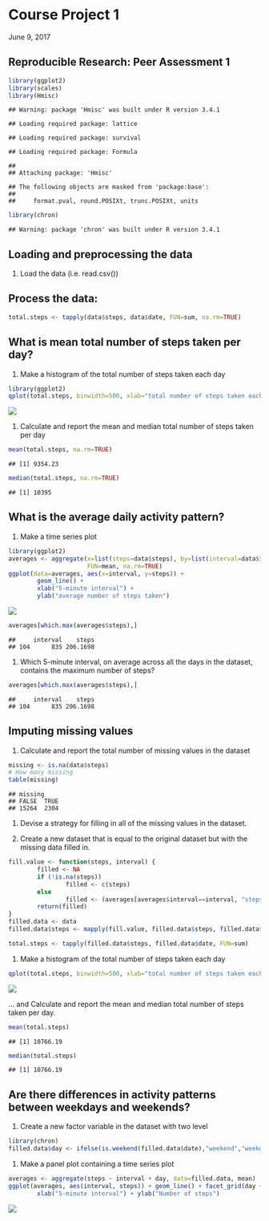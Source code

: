 Course Project 1
================
June 9, 2017

Reproducible Research: Peer Assessment 1
----------------------------------------

``` r
library(ggplot2)
library(scales)
library(Hmisc)
```

    ## Warning: package 'Hmisc' was built under R version 3.4.1

    ## Loading required package: lattice

    ## Loading required package: survival

    ## Loading required package: Formula

    ## 
    ## Attaching package: 'Hmisc'

    ## The following objects are masked from 'package:base':
    ## 
    ##     format.pval, round.POSIXt, trunc.POSIXt, units

``` r
library(chron)
```

    ## Warning: package 'chron' was built under R version 3.4.1

Loading and preprocessing the data
----------------------------------

1.  Load the data (i.e. read.csv())

Process the data:
-----------------

``` r
total.steps <- tapply(data$steps, data$date, FUN=sum, na.rm=TRUE)
```

What is mean total number of steps taken per day?
-------------------------------------------------

1.  Make a histogram of the total number of steps taken each day

``` r
library(ggplot2)
qplot(total.steps, binwidth=500, xlab="total number of steps taken each day")
```

![](PA1_template_files/figure-markdown_github-ascii_identifiers/unnamed-chunk-3-1.png)

1.  Calculate and report the mean and median total number of steps taken per day

``` r
mean(total.steps, na.rm=TRUE)
```

    ## [1] 9354.23

``` r
median(total.steps, na.rm=TRUE)
```

    ## [1] 10395

What is the average daily activity pattern?
-------------------------------------------

1.  Make a time series plot

``` r
library(ggplot2)
averages <- aggregate(x=list(steps=data$steps), by=list(interval=data$interval),
                      FUN=mean, na.rm=TRUE)
ggplot(data=averages, aes(x=interval, y=steps)) +
        geom_line() +
        xlab("5-minute interval") +
        ylab("average number of steps taken")
```

![](PA1_template_files/figure-markdown_github-ascii_identifiers/unnamed-chunk-5-1.png)

``` r
averages[which.max(averages$steps),] 
```

    ##     interval    steps
    ## 104      835 206.1698

1.  Which 5-minute interval, on average across all the days in the dataset, contains the maximum number of steps?

``` r
averages[which.max(averages$steps),]
```

    ##     interval    steps
    ## 104      835 206.1698

Imputing missing values
-----------------------

1.  Calculate and report the total number of missing values in the dataset

``` r
missing <- is.na(data$steps)
# How many missing
table(missing)
```

    ## missing
    ## FALSE  TRUE 
    ## 15264  2304

1.  Devise a strategy for filling in all of the missing values in the dataset.

2.  Create a new dataset that is equal to the original dataset but with the missing data filled in.

``` r
fill.value <- function(steps, interval) {
        filled <- NA
        if (!is.na(steps))
                filled <- c(steps)
        else
                filled <- (averages[averages$interval==interval, "steps"])
        return(filled)
}
filled.data <- data
filled.data$steps <- mapply(fill.value, filled.data$steps, filled.data$interval)

total.steps <- tapply(filled.data$steps, filled.data$date, FUN=sum)
```

1.  Make a histogram of the total number of steps taken each day

``` r
qplot(total.steps, binwidth=500, xlab="total number of steps taken each day")
```

![](PA1_template_files/figure-markdown_github-ascii_identifiers/unnamed-chunk-9-1.png)

... and Calculate and report the mean and median total number of steps taken per day.

``` r
mean(total.steps)
```

    ## [1] 10766.19

``` r
median(total.steps)
```

    ## [1] 10766.19

Are there differences in activity patterns between weekdays and weekends?
-------------------------------------------------------------------------

1.  Create a new factor variable in the dataset with two level

``` r
library(chron)
filled.data$day <- ifelse(is.weekend(filled.data$date),"weekend","weekday")
```

1.  Make a panel plot containing a time series plot

``` r
averages <- aggregate(steps ~ interval + day, data=filled.data, mean)
ggplot(averages, aes(interval, steps)) + geom_line() + facet_grid(day ~ .) +
        xlab("5-minute interval") + ylab("Number of steps")
```

![](PA1_template_files/figure-markdown_github-ascii_identifiers/unnamed-chunk-12-1.png)
